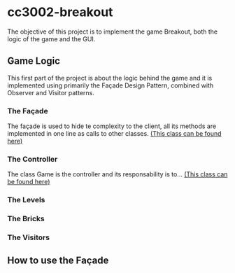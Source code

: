 # cc3002-breakout
The objective of this project is to implement the game Breakout, both the logic of the game and the GUI.
## Game Logic
This first part of the project is about the logic behind the game and it is implemented using primarily the Façade 
Design Pattern, combined with Observer and Visitor patterns.
### The Façade
The façade is used to hide te complexity to the client, all its methods are implemented in one line as calls 
to other classes.
[(This class can be found here)](src/main/java/facade)
### The Controller
The class Game is the controller and its responsability is to...
[(This class can be found here)](src/main/java/controller)
### The Levels
### The Bricks
### The Visitors

## How to use the Façade
